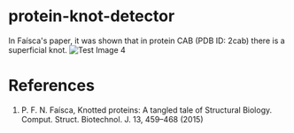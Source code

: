 # protein-knot-detector
In Faísca's paper, it was shown that in protein CAB (PDB ID: 2cab) there is a superficial knot.
![Test Image 4](https://www.google.com/images/branding/googlelogo/1x/googlelogo_color_272x92dp.png)

# References
1. P. F. N. Faísca, Knotted proteins: A tangled tale of Structural Biology.
Comput. Struct. Biotechnol. J. 13, 459–468 (2015)
